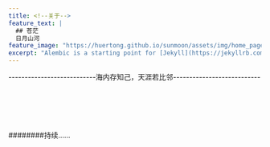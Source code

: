 ```yaml
---
title: <!--关于-->
feature_text: |
  ## 苍茫
  日月山河
feature_image: "https://huertong.github.io/sunmoon/assets/img/home_page_top_pic.png"
excerpt: "Alembic is a starting point for [Jekyll](https://jekyllrb.com/) projects. Rather than starting from scratch, this boilerplate is designed to get the ball rolling immediately. Install it, configure it, tweak it, push it"
---
```


  ---------------------------海内存知己，天涯若比邻---------------------------

<!--
{% include button.html text="github" icon="github" link="https://github.com/" color="#0366d6" %} 

## 专题
-->

<br>
<br>
<br>
<br>

########持续......
<br>
<br>
<br>
